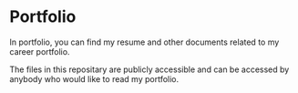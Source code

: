 Portfolio
=========

In portfolio, you can find my resume and other documents related to my career portfolio.

The files in this repositary are publicly accessible and can be accessed by anybody who would like to read my portfolio. 
